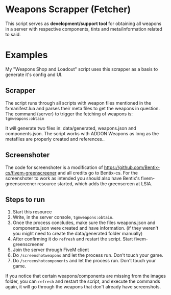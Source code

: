 # Weapons Scrapper (Fetcher)

This script serves as **development/support tool** for obtaining all weapons in a server with respective components, tints and meta/information related to said.

# Examples
My "Weapons Shop and Loadout" script uses this scrapper as a basis to generate it's config and UI.

## Scrapper
The script runs through all scripts with weapon files mentioned in the fxmanifest.lua and parses their meta files to get the  weapons in question. 
The command (server) to trigger the fetching of weapons is: ``tgmweapons:obtain``

It will generate two files in: data/generated, weapons.json and components.json.
The script works with ADDON Weapons as long as the metafiles are properly created and references..

## Screenshoter

The code for screenshoter is a modification of https://github.com/Bentix-cs/fivem-greenscreener and all credits go to Bentix-cs. 
For the screenshoter to work as intended you should also have Bentix's fivem-greenscreener resource started, which adds the greenscreen at LSIA.


## Steps to run

1) Start this resource
2) Write, in the server console, ``tgmweapons:obtain``.
3) Once the process concludes, make sure the files weapons.json and components.json were created and have information. (if they weren't you might need to create the data/generated folder manually)
4) After confirming it do ``refresh`` and restart the script. Start fivem-greenscreener
5) Join the server through FiveM client
6) Do ``/screenshotweapons`` and let the process run. Don't touch your game.
7) Do ``/screenshotcomponents`` and let the process run. Don't touch your game.

If you notice that certain weapons/components are missing from the images folder, you can ``refresh`` and restart the script, and execute the commands again, it will go through the weapons that don't already have screenshots.


